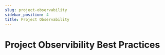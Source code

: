 ```yaml
---
slug: project-observability
sidebar_position: 4
title: Project Observability
---
```


# Project Observibility Best Practices